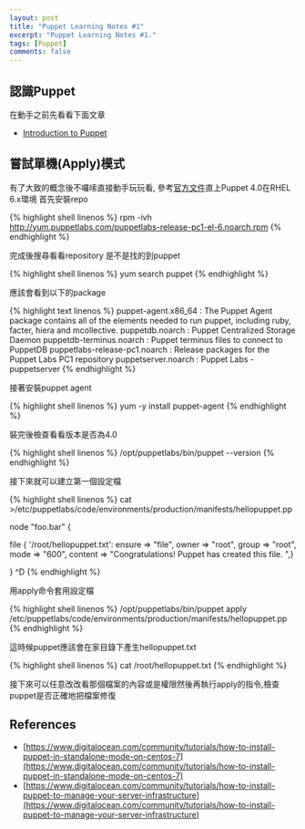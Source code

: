 ```yaml
---
layout: post
title: "Puppet Learning Notes #1"
excerpt: "Puppet Learning Notes #1."
tags: [Puppet]
comments: false
---
```


## 認識Puppet ##

在動手之前先看看下面文章

* [Introduction to Puppet](http://docs.puppetlabs.com/guides/introduction.html)

## 嘗試單機(Apply)模式

有了大致的概念後不囉嗦直接動手玩玩看, 參考[官方文件](http://docs.puppetlabs.com/puppet/4.0/reference/install_linux.html)直上Puppet 4.0在RHEL 6.x環境 首先安裝repo

{% highlight shell linenos %}
rpm -ivh http://yum.puppetlabs.com/puppetlabs-release-pc1-el-6.noarch.rpm
{% endhighlight %}

完成後搜尋看看repository 是不是找的到puppet

{% highlight shell linenos %}
yum search puppet
{% endhighlight %}

應該會看到以下的package

{% highlight text linenos %}
puppet-agent.x86_64 : The Puppet Agent package contains all of the elements needed to run puppet, including ruby, facter, hiera and mcollective.
puppetdb.noarch : Puppet Centralized Storage Daemon
puppetdb-terminus.noarch : Puppet terminus files to connect to PuppetDB
puppetlabs-release-pc1.noarch : Release packages for the Puppet Labs PC1 repository
puppetserver.noarch : Puppet Labs - puppetserver
{% endhighlight %}

接著安裝puppet agent

{% highlight shell linenos %}
yum -y install puppet-agent
{% endhighlight %}

裝完後檢查看看版本是否為4.0

{% highlight shell linenos %}
/opt/puppetlabs/bin/puppet --version
{% endhighlight %}

接下來就可以建立第一個設定檔

{% highlight shell linenos %}
cat >/etc/puppetlabs/code/environments/production/manifests/hellopuppet.pp

node "foo.bar" {

file { '/root/hellopuppet.txt':
ensure => "file",
owner => "root",
group => "root",
mode => "600",
content => "Congratulations!
Puppet has created this file.
",}

}
^D
{% endhighlight %}

用apply命令套用設定檔

{% highlight shell linenos %}
/opt/puppetlabs/bin/puppet apply /etc/puppetlabs/code/environments/production/manifests/hellopuppet.pp
{% endhighlight %}

這時候puppet應該會在家目錄下產生hellopuppet.txt

{% highlight shell linenos %}
cat /root/hellopuppet.txt
{% endhighlight %}

接下來可以任意改改看那個檔案的內容或是權限然後再執行apply的指令,檢查puppet是否正確地把檔案修復

## References

* [https://www.digitalocean.com/community/tutorials/how-to-install-puppet-in-standalone-mode-on-centos-7](https://www.digitalocean.com/community/tutorials/how-to-install-puppet-in-standalone-mode-on-centos-7)
* [https://www.digitalocean.com/community/tutorials/how-to-install-puppet-to-manage-your-server-infrastructure](https://www.digitalocean.com/community/tutorials/how-to-install-puppet-to-manage-your-server-infrastructure)
